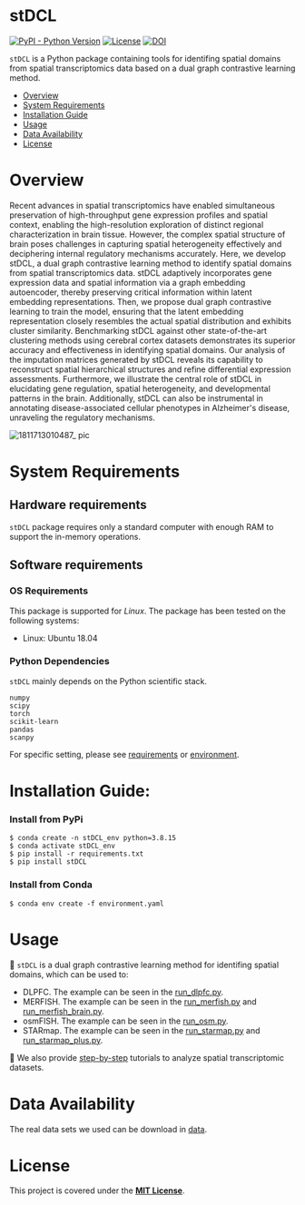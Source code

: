 # stDCL

[![PyPI - Python Version](https://img.shields.io/pypi/v/stDCL)](https://pypi.org/project/stDCL/)
[![License](https://img.shields.io/badge/License-MIT-green.svg)](https://opensource.org/licenses/MIT)
[![DOI](https://zenodo.org/badge/DOI/10.5281/zenodo.10968451.svg)](https://zenodo.org/records/10968451)

`stDCL` is a Python package containing tools for identifing spatial domains from spatial transcriptomics data based on a dual graph contrastive learning method.

- [Overview](#overview)
- [System Requirements](#system-requirements)
- [Installation Guide](#installation-guide)
- [Usage](#Usage)
- [Data Availability](#data-availability)
- [License](#license)


# Overview
Recent advances in spatial transcriptomics have enabled simultaneous preservation of high-throughput gene expression profiles and spatial context, enabling the high-resolution exploration of distinct regional characterization in brain tissue. However, the complex spatial structure of brain poses challenges in capturing spatial heterogeneity effectively and deciphering internal regulatory mechanisms accurately. Here, we develop stDCL, a dual graph contrastive learning method to identify spatial domains from spatial transcriptomics data. stDCL adaptively incorporates gene expression data and spatial information via a graph embedding autoencoder, thereby preserving critical information within latent embedding representations. Then, we propose dual graph contrastive learning to train the model, ensuring that the latent embedding representation closely resembles the actual spatial distribution and exhibits cluster similarity. Benchmarking stDCL against other state-of-the-art clustering methods using cerebral cortex datasets demonstrates its superior accuracy and effectiveness in identifying spatial domains. Our analysis of the imputation matrices generated by stDCL reveals its capability to reconstruct spatial hierarchical structures and refine differential expression assessments. Furthermore, we illustrate the central role of stDCL in elucidating gene regulation, spatial heterogeneity, and developmental patterns in the brain. Additionally, stDCL can also be instrumental in annotating disease-associated cellular phenotypes in Alzheimer's disease, unraveling the regulatory mechanisms.


![1811713010487_ pic](https://github.com/Philyzh8/stDCL/assets/65069252/f15928c1-59c2-4936-82f2-be39a3426456)

# System Requirements
## Hardware requirements
`stDCL` package requires only a standard computer with enough RAM to support the in-memory operations.

## Software requirements
### OS Requirements
This package is supported for *Linux*. The package has been tested on the following systems:
+ Linux: Ubuntu 18.04

### Python Dependencies
`stDCL` mainly depends on the Python scientific stack.
```
numpy
scipy
torch
scikit-learn
pandas
scanpy
```
For specific setting, please see <a href="https://github.com/Philyzh8/stDCL/blob/master/requirements.txt">requirements</a> or <a href="https://github.com/Philyzh8/stDCL/blob/master/environment.yaml">environment</a>.

# Installation Guide:

### Install from PyPi

```
$ conda create -n stDCL_env python=3.8.15
$ conda activate stDCL_env
$ pip install -r requirements.txt
$ pip install stDCL
```

### Install from Conda

```
$ conda env create -f environment.yaml
```

# Usage
:page_facing_up: `stDCL` is a dual graph contrastive learning method for identifing spatial domains, which can be used to:
+ DLPFC. The example can be seen in the <a href="https://github.com/Philyzh8/stDCL/blob/master/tutorial/run_dlpfc.py">run_dlpfc.py</a>.
+ MERFISH. The example can be seen in the <a href="https://github.com/Philyzh8/stDCL/blob/master/tutorial/run_merfish.py">run_merfish.py</a> and <a href="https://github.com/Philyzh8/stDCL/blob/master/tutorial/run_merfish_brain.py">run_merfish_brain.py</a>.
+ osmFISH. The example can be seen in the <a href="https://github.com/Philyzh8/stDCL/blob/master/tutorial/run_osm.py">run_osm.py</a>.
+ STARmap. The example can be seen in the <a href="https://github.com/Philyzh8/stDCL/blob/master/tutorial/run_starmap.py">run_starmap.py</a> and <a href="https://github.com/Philyzh8/stDCL/blob/master/tutorial/run_starmap_plus.py">run_starmap_plus.py</a>.

:page_facing_up: We also provide <a href="https://github.com/Philyzh8/stDCL/tree/master/step-by-step">step-by-step</a> tutorials to analyze spatial transcriptomic datasets.



# Data Availability

The real data sets we used can be download in <a href="https://zenodo.org/records/10968451">data</a>.

# License

This project is covered under the <a href="https://github.com/Philyzh8/stDCL/blob/master/LICENSE">**MIT License**</a>.


